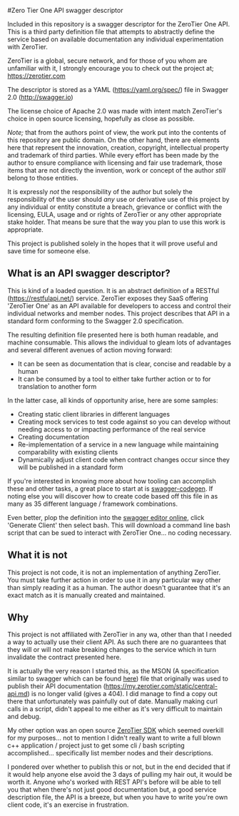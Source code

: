 
#Zero Tier One API swagger descriptor

Included in this repository is a swagger descriptor for the ZeroTier One API. This is a third party definition file that
attempts to abstractly define the service based on available documentation any individual experimentation with ZeroTier.

ZeroTier is a global, secure network, and for those of you whom are unfamiliar with it, I strongly encourage you to check
out the project at; https://zerotier.com

The descriptor is stored as a YAML (https://yaml.org/spec/) file in Swagger 2.0 (http://swagger.io)

The license choice of Apache 2.0 was made with intent match ZeroTier's choice in open source licensing, hopefully as
close as possible.

*Note;* that from the authors point of view, the work put into the contents of this repository are public domain. On 
the other hand, there are elements here that represent the innovation, creation, copyright, intellectual property and
trademark of third parties. While every effort has been made by the author to ensure compliance with licensing and fair
use trademark, those items that are not directly the invention, work or concept of the author *still* belong to those 
entities. 

It is expressly *not* the responsibility of the author but solely the responsibility of the user should *any* use or 
derivative use of this project by any individual or entity constitute a breach, grievance or conflict with the 
licensing, EULA, usage and or rights of ZeroTier or any other appropriate stake holder. That means be sure that the
way you plan to use this work is appropriate.

This project is published solely in the hopes that it will prove useful and save time for someone else.

## What is an API swagger descriptor?
This is kind of a loaded question. It is an abstract definition of a RESTful (https://restfulapi.net/) service. ZeroTier
exposes they SaaS offering 'ZeroTier One' as an API available for developers to access and control their individual
networks and member nodes. This project describes that API in a standard form conforming to the Swagger 2.0 specification.

The resulting definition file presented here is both human readable, and machine consumable. This allows the individual
to gleam lots of advantages and several different avenues of action moving forward:
- It can be seen as documentation that is clear, concise and readable by a human
- It can be consumed by a tool to either take further action or to for translation to another form

In the latter case, all kinds of opportunity arise, here are some samples:
 - Creating static client libraries in different languages
 - Creating mock services to test code against so you can develop without needing access to or impacting performance
   of the real service
 - Creating documentation
 - Re-implementation of a service in a new language while maintaining comparability with existing clients
 - Dynamically adjust client code when contract changes occur since they will be published in a standard form
 
If you're interested in knowing more about how tooling can accomplish these and other tasks, a great place to start at
is [swagger-codegen](https://swagger.io/tools/swagger-codegen/download/). If noting else you will discover how to create
code based off this file in as many as 35 different language / framework combinations. 

Even better, plop the definition into the [swagger editor online](http://editor.swagger.io/), click 'Generate Client' then
select bash. This will download a command line bash script that can be sued to interact with ZeroTier One... no coding
necessary.

## What it is not
This project is not code, it is not an implementation of anything ZeroTier. You must take further action in order to use
it in any particular way other than simply reading it as a human. The author doesn't guarantee that it's an exact match
as it is manually created and maintained. 

## Why
This project is not affiliated with ZeroTier in any wa, other than that I needed a way to actually use their client API.
As such there are no guarantees that they will or will not make breaking changes to the service which in turn invalidate
the contract presented here.

It is actually the very reason I started this, as the MSON (A specification similar to swagger which can be found [here](https://github.com/apiaryio/mson/blob/master/MSON%20Specification.md))
file that originally was used to publish their API documentation (https://my.zerotier.com/static/central-api.md) is no 
longer valid (gives a 404). I did manage to find a copy out there that unfortunately was painfully out of date. Manually
making curl calls in a script, didn't appeal to me either as it's very difficult to maintain and debug.

My other option was an open source [ZeroTier SDK](https://github.com/sbilly/ZeroTierSDK) which seemed overkill for my 
purposes... not to mention I didn't really want to write a full blown c++ application / project just to get some cli / 
bash scripting accomplished... specifically list member nodes and their descriptions.

I pondered over whether to publish this or not, but in the end decided that if it would help anyone else avoid the 3 
days of pulling my hair out, it would be worth it. Anyone who's worked with REST API's before will be able to tell you
that when there's not just good documentation but, a good service description file, the API is a breeze, but when you
have to write you're own client code, it's an exercise in frustration.